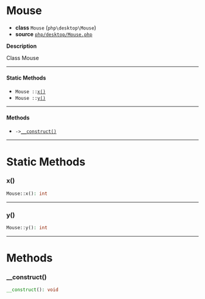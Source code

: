 # Mouse

- **class** `Mouse` (`php\desktop\Mouse`)
- **source** [`php/desktop/Mouse.php`](./src/main/resources/JPHP-INF/sdk/php/desktop/Mouse.php)

**Description**

Class Mouse

---

#### Static Methods

- `Mouse ::`[`x()`](#method-x)
- `Mouse ::`[`y()`](#method-y)

---

#### Methods

- `->`[`__construct()`](#method-__construct)

---
# Static Methods

<a name="method-x"></a>

### x()
```php
Mouse::x(): int
```

---

<a name="method-y"></a>

### y()
```php
Mouse::y(): int
```

---
# Methods

<a name="method-__construct"></a>

### __construct()
```php
__construct(): void
```